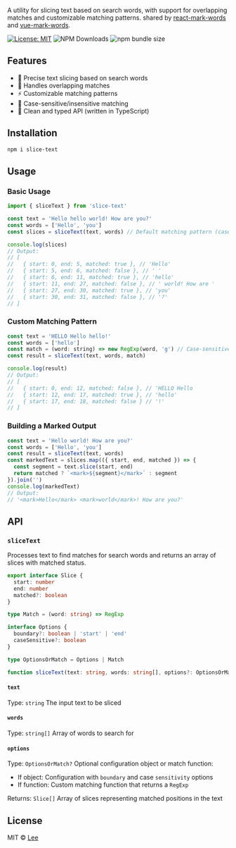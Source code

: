 
A utility for slicing text based on search words, with support for overlapping matches and customizable matching patterns. shared by [react-mark-words](https://github.com/hey-lee/react-mark-words) and [vue-mark-words](https://github.com/hey-lee/vue-mark-words).

[![License: MIT](https://img.shields.io/badge/License-MIT-yellow.svg)](https://raw.githubusercontent.com/hey-lee/slice-text/refs/heads/main/LICENSE) ![NPM Downloads](https://img.shields.io/npm/dm/slice-text) ![npm bundle size](https://img.shields.io/bundlephobia/min/slice-text)

## Features

- 🎯 Precise text slicing based on search words
- 🔄 Handles overlapping matches
- ⚡️ Customizable matching patterns
- 🎨 Case-sensitive/insensitive matching
- 📝 Clean and typed API (written in TypeScript)

## Installation

```bash
npm i slice-text
```
## Usage

### Basic Usage

```js
import { sliceText } from 'slice-text'

const text = 'Hello hello world! How are you?'
const words = ['Hello', 'you']
const slices = sliceText(text, words) // Default matching pattern (case-insensitive)

console.log(slices)
// Output:
// [
//   { start: 0, end: 5, matched: true }, // 'Hello'
//   { start: 5, end: 6, matched: false }, // ' '
//   { start: 6, end: 11, matched: true }, // 'hello'
//   { start: 11, end: 27, matched: false }, // ' world! How are '
//   { start: 27, end: 30, matched: true }, // 'you'
//   { start: 30, end: 31, matched: false }, // '?'
// ]
```

### Custom Matching Pattern

```js
const text = 'HELLO Hello hello!'
const words = ['hello']
const match = (word: string) => new RegExp(word, 'g') // Case-sensitive matching
const result = sliceText(text, words, match)

console.log(result)
// Output:
// [
//   { start: 0, end: 12, matched: false }, // 'HELLO Hello 
//   { start: 12, end: 17, matched: true }, // 'hello'
//   { start: 17, end: 18, matched: false } // '!'
// ]
```

### Building a Marked Output

```js
const text = 'Hello world! How are you?'
const words = ['Hello', 'you']
const result = sliceText(text, words)
const markedText = slices.map(({ start, end, matched }) => {
  const segment = text.slice(start, end)
  return matched ? `<mark>${segment}</mark>` : segment
}).join('')
console.log(markedText)
// Output:
// '<mark>Hello</mark> <mark>world</mark>! How are you?'
```

## API

### `sliceText`

Processes text to find matches for search words and returns an array of slices with matched status.

```ts
export interface Slice {
  start: number
  end: number
  matched?: boolean
}

type Match = (word: string) => RegExp

interface Options {
  boundary?: boolean | 'start' | 'end'
  caseSensitive?: boolean
}

type OptionsOrMatch = Options | Match

function sliceText(text: string, words: string[], options?: OptionsOrMatch): Slice[]
```

#### `text`

Type: `string`
The input text to be sliced

#### `words`

Type: `string[]`
Array of words to search for

#### `options`

Type: `OptionsOrMatch?`
Optional configuration object or match function:
 - If object: Configuration with `boundary` and case `sensitivity` options
 - If function: Custom matching function that returns a `RegExp`

 Returns: `Slice[]` Array of slices representing matched positions in the text

## License

MIT © [Lee](https://github.com/hey-lee)